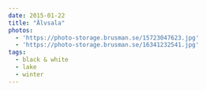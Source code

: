 ```yaml
---
date: 2015-01-22
title: "Älvsala"
photos:
  - 'https://photo-storage.brusman.se/15723047623.jpg'
  - 'https://photo-storage.brusman.se/16341232541.jpg'
tags:
  - black & white
  - lake
  - winter
---
```

